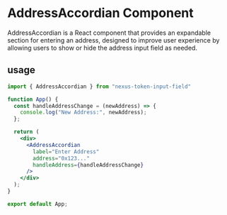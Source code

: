 # AddressAccordian Component

AddressAccordian is a React component that provides an expandable section for entering an address, designed to improve user experience by allowing users to show or hide the address input field as needed.

## usage

```jsx
import { AddressAccordian } from "nexus-token-input-field"

function App() {
  const handleAddressChange = (newAddress) => {
    console.log("New Address:", newAddress);
  };

  return (
    <div>
      <AddressAccordian
        label="Enter Address"
        address="0x123..."
        handleAddress={handleAddressChange}
      />
    </div>
  );
}

export default App;

```
